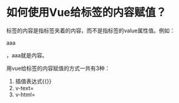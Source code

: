 # 如何使用Vue给标签的内容赋值？

标签的内容是指标签夹着的内容，而不是指标签的value属性值。例如：<p>aaa</p>，aaa就是内容。

用vue给标签的内容赋值的方式一共有3种：

1. 插值表达式{{}}
2. v-text=
3. v-html=